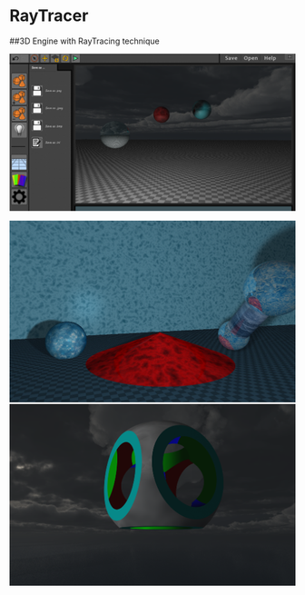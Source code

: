 # RayTracer
##3D Engine with RayTracing technique

![Interface](assets/screenshots/itfc.png?raw=true "Interface view")

![scene](assets/screenshots/glass1.png?raw=true "Basic view")
![scene](assets/screenshots/csg.png?raw=true "Csg view")